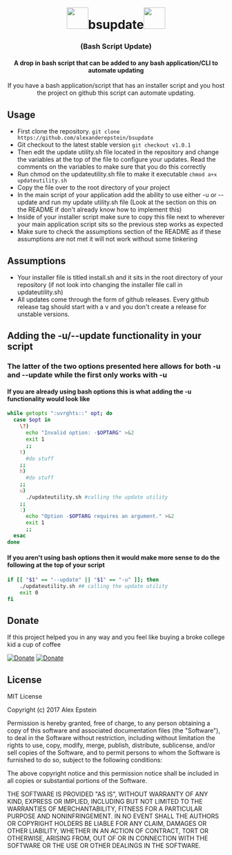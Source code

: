 <div align="center">

# <img src="http://icons.iconarchive.com/icons/alecive/flatwoken/512/Apps-Terminal-Pc-104-icon.png"  height="50px" width="50px" >bsupdate<img src="http://icons.iconarchive.com/icons/alecive/flatwoken/512/Apps-Terminal-Pc-104-icon.png"  height="50px" width="50px" >

### (Bash Script Update)
#### A drop in bash script that can be added to any bash application/CLI to automate updating

If you have a bash application/script that has an installer script and you host the project on github this script can automate updating.

</div>

## Usage
* First clone the repository. ```git clone https://github.com/alexanderepstein/bsupdate```
* Git checkout to the latest stable version ```git checkout v1.0.1 ```
* Then edit the update utility.sh file located in the repository and change the variables at the top of the file to configure your updates. Read the comments on the variables to make sure that you do this correctly
* Run chmod on the updateutility.sh file to make it executable ```chmod a+x updateutility.sh```
* Copy the file over to the root directory of your project
* In the main script of your application add the ability to use either -u or --update and run my update utility.sh file (Look at the section on this on the README if don't already know how to implement this)
* Inside of your installer script make sure to copy this file next to wherever your main application script sits so the previous step works as expected
* Make sure to check the assumptions section of the README as if these assumptions are not met it will not work without some tinkering

## Assumptions
* Your installer file is titled install.sh and it sits in the root directory of your repository (if not look into changing the installer file call in updateutility.sh)
* All updates come through the form of github releases. Every github release tag should start with a v and you don't create a release for unstable versions.

## Adding the -u/--update functionality in your script

### The latter of the two options presented here allows for both -u and --update while the first only works with -u

#### If you are already using bash options this is what adding the -u functionality would look like
``` bash
while getopts ":uvrghts::" opt; do
  case $opt in
    \?)
      echo "Invalid option: -$OPTARG" >&2
      exit 1
      ;;
    t)
      #do stuff
    ;;
    h)
      #do stuff
    ;;
    u)
      ./updateutility.sh #calling the update utility
    ;;
    :)
      echo "Option -$OPTARG requires an argument." >&2
      exit 1
      ;;
  esac
done
```

#### If you aren't using bash options then it would make more sense to do the following at the top of your script
``` bash
if [[ "$1" == "--update" || "$1" == "-u" ]]; then
	./updateutility.sh ## calling the update utility
	exit 0
fi
```

## Donate
If this project helped you in any way and you feel like buying a broke college kid a cup of coffee

[![Donate](https://img.shields.io/badge/Donate-Venmo-blue.svg)](https://venmo.com/AlexanderEpstein)
[![Donate](https://img.shields.io/badge/Donate-SquareCash-green.svg)](https://cash.me/$AlexEpstein)

## License

MIT License

Copyright (c) 2017 Alex Epstein

Permission is hereby granted, free of charge, to any person obtaining a copy of this software and associated documentation files (the "Software"), to deal in the Software without restriction, including without limitation the rights to use, copy, modify, merge, publish, distribute, sublicense, and/or sell copies of the Software, and to permit persons to whom the Software is furnished to do so, subject to the following conditions:

The above copyright notice and this permission notice shall be included in all copies or substantial portions of the Software.

THE SOFTWARE IS PROVIDED "AS IS", WITHOUT WARRANTY OF ANY KIND, EXPRESS OR IMPLIED, INCLUDING BUT NOT LIMITED TO THE WARRANTIES OF MERCHANTABILITY, FITNESS FOR A PARTICULAR PURPOSE AND NONINFRINGEMENT. IN NO EVENT SHALL THE AUTHORS OR COPYRIGHT HOLDERS BE LIABLE FOR ANY CLAIM, DAMAGES OR OTHER LIABILITY, WHETHER IN AN ACTION OF CONTRACT, TORT OR OTHERWISE, ARISING FROM, OUT OF OR IN CONNECTION WITH THE SOFTWARE OR THE USE OR OTHER DEALINGS IN THE SOFTWARE.
